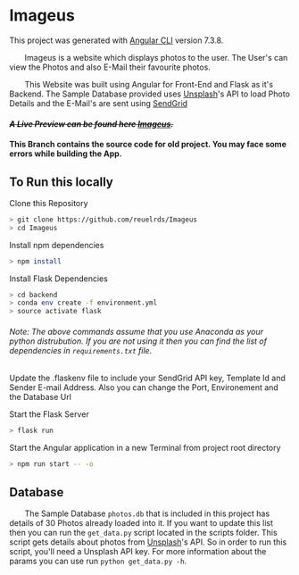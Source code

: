 # Imageus
This project was generated with [Angular CLI](https://github.com/angular/angular-cli) version 7.3.8.

&nbsp;&nbsp;&nbsp;&nbsp;&nbsp;&nbsp; Imageus is a website which displays photos to the user. The User's can view the Photos and also E-Mail their favourite photos.

&nbsp;&nbsp;&nbsp;&nbsp;&nbsp;&nbsp; This Website was built using Angular for Front-End and Flask as it's Backend. The Sample Database provided uses [Unsplash](https://unsplash.com)'s API to load Photo Details and the E-Mail's are sent using [SendGrid](https://sendgrid.com)


#### ~~*A Live Preview can be found here [Imageus](https://reuelrds.github.io/Imageus).*~~

#### This Branch contains the source code for old project. You may face some errors while building the App.

## To Run this locally

Clone this Repository
```bash
> git clone https://github.com/reuelrds/Imageus
> cd Imageus
```

Install npm dependencies
```bash
> npm install
```

Install Flask Dependencies
```bash
> cd backend
> conda env create -f environment.yml
> source activate flask
```
###### *Note: The above commands assume that you use Anaconda as your python distrubution. If you are not using it then you can find the list of dependencies in `requirements.txt` file.*


Update the .flaskenv file to include your SendGrid API key, Template Id and Sender E-mail Address. Also you can change the Port, Environement and the Database Url

Start the Flask Server
```bash
> flask run
```

Start the Angular application in a new Terminal from project root directory
```bash
> npm run start -- -o
```

## Database

&nbsp;&nbsp;&nbsp;&nbsp;&nbsp;&nbsp; The Sample Database `photos.db` that is included in this project has details of 30 Photos already loaded into it. If you want to update this list then you can run the `get_data.py` script located in the scripts folder. This script gets details about photos from [Unsplash](https://unsplash.com)'s API. So in order to run this script, you'll need a Unsplash API key. For more information about the params you can use run `python get_data.py -h`.
